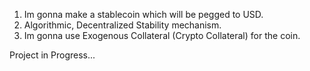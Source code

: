 1. Im gonna make a stablecoin which will be pegged to USD.
2. Algorithmic, Decentralized Stability mechanism.
3. Im gonna use Exogenous Collateral (Crypto Collateral) for the coin.

Project in Progress...
